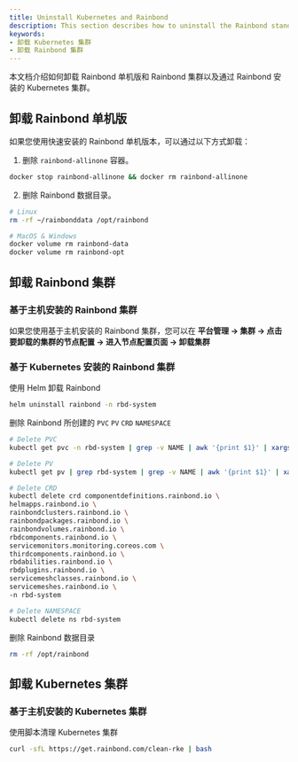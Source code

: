 ```yaml
---
title: Uninstall Kubernetes and Rainbond
description: This section describes how to uninstall the Rainbond standalone version, the Rainbond cluster, and the Kubernetes cluster installed through Rainbond
keywords:
- 卸载 Kubernetes 集群
- 卸载 Rainbond 集群
---
```


本文档介绍如何卸载 Rainbond 单机版和 Rainbond 集群以及通过 Rainbond 安装的 Kubernetes 集群。

## 卸载 Rainbond 单机版

如果您使用快速安装的 Rainbond 单机版本，可以通过以下方式卸载：

1. 删除 `rainbond-allinone` 容器。
```bash
docker stop rainbond-allinone && docker rm rainbond-allinone
```

2. 删除 Rainbond 数据目录。

```bash
# Linux
rm -rf ~/rainbonddata /opt/rainbond

# MacOS & Windows
docker volume rm rainbond-data
docker volume rm rainbond-opt
```

## 卸载 Rainbond 集群

### 基于主机安装的 Rainbond 集群

如果您使用基于主机安装的 Rainbond 集群，您可以在 **平台管理 -> 集群 -> 点击要卸载的集群的节点配置 -> 进入节点配置页面 -> 卸载集群**

### 基于 Kubernetes 安装的 Rainbond 集群

使用 Helm 卸载 Rainbond 

```bash
helm uninstall rainbond -n rbd-system 
```

删除 Rainbond 所创建的 `PVC` `PV` `CRD` `NAMESPACE` 

```bash
# Delete PVC
kubectl get pvc -n rbd-system | grep -v NAME | awk '{print $1}' | xargs kubectl delete pvc -n rbd-system

# Delete PV
kubectl get pv | grep rbd-system | grep -v NAME | awk '{print $1}' | xargs kubectl delete pv

# Delete CRD
kubectl delete crd componentdefinitions.rainbond.io \
helmapps.rainbond.io \
rainbondclusters.rainbond.io \
rainbondpackages.rainbond.io \
rainbondvolumes.rainbond.io \
rbdcomponents.rainbond.io \
servicemonitors.monitoring.coreos.com \
thirdcomponents.rainbond.io \
rbdabilities.rainbond.io \
rbdplugins.rainbond.io \
servicemeshclasses.rainbond.io \
servicemeshes.rainbond.io \
-n rbd-system

# Delete NAMESPACE
kubectl delete ns rbd-system
```

删除 Rainbond 数据目录

```bash
rm -rf /opt/rainbond
```

## 卸载 Kubernetes 集群

### 基于主机安装的 Kubernetes 集群

使用脚本清理 Kubernetes 集群

```bash
curl -sfL https://get.rainbond.com/clean-rke | bash
```
